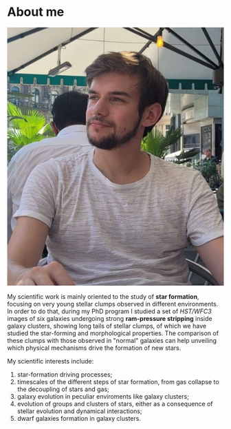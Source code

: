# About me

![myphoto](assets/img/myself.jpeg)

My scientific work is mainly oriented to the study of **star formation**, focusing on very young stellar clumps observed in different environments. In order to do that, during my PhD program I studied a set of _HST/WFC3_ images of six galaxies undergoing strong **ram-pressure stripping** inside galaxy clusters, showing long tails of stellar clumps, of which we have studied the star-forming and morphological properties. The comparison of these clumps with those observed in "normal" galaxies can help unveiling which physical mechanisms drive the formation of new stars.

My scientific interests include:
1. star-formation driving processes;
2. timescales of the different steps of star formation, from gas collapse to the decoupling of stars and gas;
3. galaxy evolution in peculiar enviroments like galaxy clusters;
4. evolution of groups and clusters of stars, either as a consequence of stellar evolution and dynamical interactions;
5. dwarf galaxies formation in galaxy clusters.
